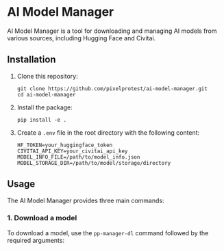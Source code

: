 # AI Model Manager

AI Model Manager is a tool for downloading and managing AI models from various sources, including Hugging Face and Civitai.

## Installation

1. Clone this repository:
   ```
   git clone https://github.com/pixelprotest/ai-model-manager.git
   cd ai-model-manager
   ```

2. Install the package:
   ```
   pip install -e .
   ```

3. Create a `.env` file in the root directory with the following content:
   ```
   HF_TOKEN=your_huggingface_token
   CIVITAI_API_KEY=your_civitai_api_key
   MODEL_INFO_FILE=/path/to/model_info.json
   MODEL_STORAGE_DIR=/path/to/model/storage/directory
   ```

## Usage

The AI Model Manager provides three main commands:

### 1. Download a model

To download a model, use the `pp-manager-dl` command followed by the required arguments:

